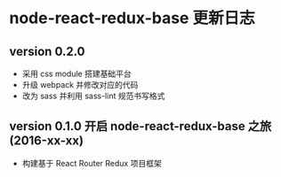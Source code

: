 # node-react-redux-base 更新日志

## version 0.2.0 

* 采用 css module 搭建基础平台
* 升级 webpack 并修改对应的代码
* 改为 sass 并利用 sass-lint 规范书写格式

## version 0.1.0  开启 node-react-redux-base 之旅(2016-xx-xx)

* 构建基于 React Router Redux 项目框架


